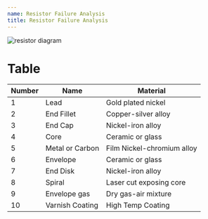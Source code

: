 ```yaml
---
name: Resistor Failure Analysis
title: Resistor Failure Analysis
---
```


![resistor diagram](https://res.cloudinary.com/dy3wlzuye/image/upload/f_auto,c_scale,w_300/GideonLabs/resist5.jpg 'resistor diagram')

# Table

| Number | Name            | Material                   |
| ------ | --------------- | -------------------------- |
| 1      | Lead            | Gold plated nickel         |
| 2      | End Fillet      | Copper-silver alloy        |
| 3      | End Cap         | Nickel-iron alloy          |
| 4      | Core            | Ceramic or glass           |
| 5      | Metal or Carbon | Film Nickel-chromium alloy |
| 6      | Envelope        | Ceramic or glass           |
| 7      | End Disk        | Nickel-iron alloy          |
| 8      | Spiral          | Laser cut exposing core    |
| 9      | Envelope gas    | Dry gas-air mixture        |
| 10     | Varnish Coating | High Temp Coating          |
